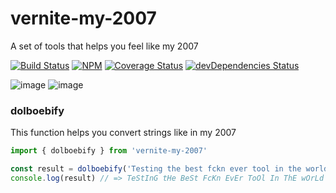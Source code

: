 # vernite-my-2007
A set of tools that helps you feel like my 2007

[![Build Status](https://travis-ci.org/isnifer/vernite-my-2007.svg?branch=master)](https://travis-ci.org/isnifer/vernite-my-2007)
[![NPM](https://badge.fury.io/js/vernite-my-2007.svg)](https://npmjs.com/package/vernite-my-2007)
[![Coverage Status](https://coveralls.io/repos/github/isnifer/vernite-my-2007/badge.svg?branch=master)](https://coveralls.io/github/isnifer/vernite-my-2007?branch=master)
[![devDependencies Status](https://david-dm.org/isnifer/vernite-my-2007/dev-status.svg)](https://david-dm.org/isnifer/vernite-my-2007?type=dev)

![image](https://cloud.githubusercontent.com/assets/1788245/23010223/46223ab4-f42b-11e6-96e5-6ba784ebc6f3.png)
![image](https://cloud.githubusercontent.com/assets/1788245/23010034/5ef19658-f42a-11e6-8425-556e997ac3c2.png)


### dolboebify

This function helps you convert strings like in my 2007

```js
import { dolboebify } from 'vernite-my-2007'

const result = dolboebify('Testing the best fckn ever tool in the world')
console.log(result) // => TeStInG tHe BeSt FcKn EvEr ToOl In ThE wOrLd
```
